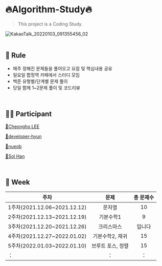 # 🔥Algorithm-Study🔥
> This project is a Coding Study.

![KakaoTalk_20220103_091355456_02](https://user-images.githubusercontent.com/79739183/147913580-09d79c39-3a76-4fac-9744-5e18950c2712.jpg)
<br>
<br>
## 🚀 Rule
 * 매주 정해진 문제들을 풀어오고 요점 및 핵심내용 공유
 * 일요일 합정역 카페에서 스터디 모임
 * 백준 유형별/단계별 문제 풀이 
 * 당일 함께 1~2문제 풀이 및 코드리뷰 
 
 <br>

## 🧑‍💻 Participant
<p>
  <a href="https://github.com/CheongHo-Lee/" target="_blank">🐲Cheongho LEE</a>
</p>
<p>
  <a href="https://github.com/developer-hyun" target="_blank">🐴developer-hyun</a>
</p>
<p>
  <a href=https://github.com/nueob/" target="_blank">🦐nueob</a>
</p>
<p>
  <a href="https://github.com/SolHaan" target="_blank">🐤Sol Han</a>
</p>
<br>
   
## 📆 Week
|주차|문제|총 문제수|
|------|:---:|:---:|
|1주차(2021.12.06~2021.12.12)|문자열|10|
|2주차(2021.12.13~2021.12.19)|기본수학1|9|
|3주차(2021.12.20~2021.12.26)|크리스마스|입니다|
|4주차(2021.12.27~2022.01.02)|기본수학2, 재귀|15|
|5주차(2022.01.03~2022.01.10)|브루트 포스, 정렬|15|
|：|：|：|
